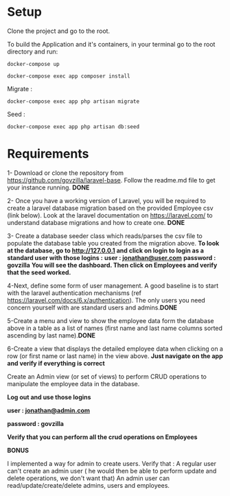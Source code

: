 Setup
=======

Clone the project and go to the root.

To build the Application and it's containers, in your terminal go to the root directory and run:

`docker-compose up`

`docker-compose exec app composer install`

Migrate :

`docker-compose exec app php artisan migrate`

Seed :

`docker-compose exec app php artisan db:seed`

Requirements
=======

1- Download or clone the repository from https://github.com/govzilla/laravel-base. Follow the readme.md file to get your instance running. **DONE**

2- Once you have a working version of Laravel, you will be required to create a laravel database migration based on the provided Employee csv (link below).  Look at the laravel documentation on https://laravel.com/ to understand database migrations and how to create one. **DONE**

3- Create a database seeder class which reads/parses the csv file to populate the database table you created from the migration above.
**To look at the database, go to http://127.0.0.1 and click on login to login as a standard user with those logins :**
**user : jonathan@user.com**
**password : govzilla**
**You will see the dashboard. Then click on Employees and verify that the seed worked.**

4-Next, define some form of user management. A good baseline is to start with the laravel authentication mechanisms (ref https://laravel.com/docs/6.x/authentication).  The only users you need concern yourself with are standard users and admins.**DONE**

5-Create a menu and view to show the employee data form the database above in a table as a list of names (first name and last name columns sorted ascending by last name).**DONE**

6-Create a view that displays the detailed employee data when clicking on a row (or first name or last name) in the view above.
**Just navigate on the app and verify if everything is correct**

Create an  Admin view (or set of views) to perform CRUD operations to manipulate the employee data in the database.

**Log out and use those logins**

**user : jonathan@admin.com**

**password : govzilla**

**Verify that you can perform all the crud operations on Employees**


**BONUS**

I implemented a way for admin to create users. Verify that :
A regular user can't create an admin user ( he would then be able to perform update and delete operations, we don't want that)
An admin user can read/update/create/delete admins, users and employees.
